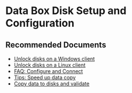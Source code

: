 
<properties
	pageTitle="Data Box Disk set up and configuration"
	description=" Data Box Disk set up and configuration"
	service="microsoft.databox.jobs"
	resource=""
	authors="madhurinms"
	ms.author="madhn"
	displayOrder=""
	selfHelpType="generic"
	supportTopicIds="32614264, 32614266, 32614269, 32614270, 32614271, 32614272, 32614274, 32614276, 32614277, 32614278"
	resourceTags=""
	productPesIds="16505"
	cloudEnvironments="public"
	articleId="6a032e80-868d-40bd-8df4-fc7a1e242268"
	ownershipId="StorageMediaEdge_DataBox"
/>

# Data Box Disk Setup and Configuration

## **Recommended Documents**

- [Unlock disks on a Windows client](https://docs.microsoft.com/azure/databox/data-box-disk-deploy-set-up#unlock-disks-on-windows-client)<br>
- [Unlock disks on a Linux client](https://docs.microsoft.com/azure/databox/data-box-disk-deploy-set-up#unlock-disks-on-linux-client)<br>
- [FAQ: Configure and Connect](https://docs.microsoft.com/azure/databox/data-box-disk-faq#configure-and-connect)
- [Tips: Speed up data copy](https://docs.microsoft.com/azure/databox/data-box-disk-faq#migrate-data)<br>
- [Copy data to disks and validate](https://docs.microsoft.com/azure/databox/data-box-disk-deploy-copy-data)<br>

